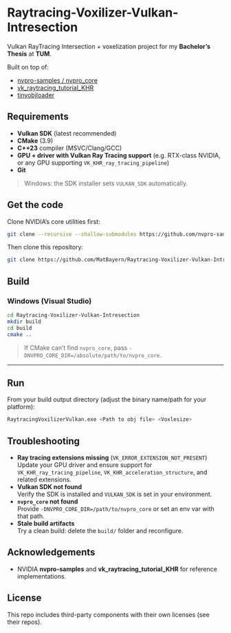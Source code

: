 # Raytracing-Voxilizer-Vulkan-Intresection

Vulkan RayTracing Intersection + voxelization project for my **Bachelor’s Thesis** at **TUM**.

Built on top of:

- [nvpro-samples / nvpro_core](https://github.com/nvpro-samples/nvpro_core)
- [vk_raytracing_tutorial_KHR](https://github.com/nvpro-samples/vk_raytracing_tutorial_KHR)
- [tinyobjloader](https://github.com/tinyobjloader/tinyobjloader)


## Requirements

- **Vulkan SDK** (latest recommended)
- **CMake** (3.9)
- **C++23** compiler (MSVC/Clang/GCC)
- **GPU + driver with Vulkan Ray Tracing support**  (e.g. RTX-class NVIDIA, or any GPU supporting `VK_KHR_ray_tracing_pipeline`)
- **Git**

> Windows: the SDK installer sets `VULKAN_SDK` automatically.  


## Get the code

Clone NVIDIA’s core utilities first:

```bash
git clone --recursive --shallow-submodules https://github.com/nvpro-samples/nvpro_core.git
```

Then clone this repository:

```bash
git clone https://github.com/MatBayern/Raytracing-Voxilizer-Vulkan-Intresection.git
```

## Build

### Windows (Visual Studio)

```bash
cd Raytracing-Voxilizer-Vulkan-Intresection
mkdir build
cd build
cmake ..
```

> If CMake can’t find `nvpro_core`, pass `-DNVPRO_CORE_DIR=/absolute/path/to/nvpro_core`.

---

## Run

From your build output directory (adjust the binary name/path for your platform):

```bash
RaytracingVoxilizerVulkan.exe <Path to obj file> <Voxlesize>
```


## Troubleshooting

- **Ray tracing extensions missing** (`VK_ERROR_EXTENSION_NOT_PRESENT`)  
  Update your GPU driver and ensure support for `VK_KHR_ray_tracing_pipeline`, `VK_KHR_acceleration_structure`, and related extensions.
- **Vulkan SDK not found**  
  Verify the SDK is installed and `VULKAN_SDK` is set in your environment.
- **`nvpro_core` not found**  
  Provide `-DNVPRO_CORE_DIR=/path/to/nvpro_core` or set an env var with that path.
- **Stale build artifacts**  
  Try a clean build: delete the `build/` folder and reconfigure.

## Acknowledgements

- NVIDIA **nvpro-samples** and **vk_raytracing_tutorial_KHR** for reference implementations.

## License

This repo includes third-party components with their own licenses (see their repos).
